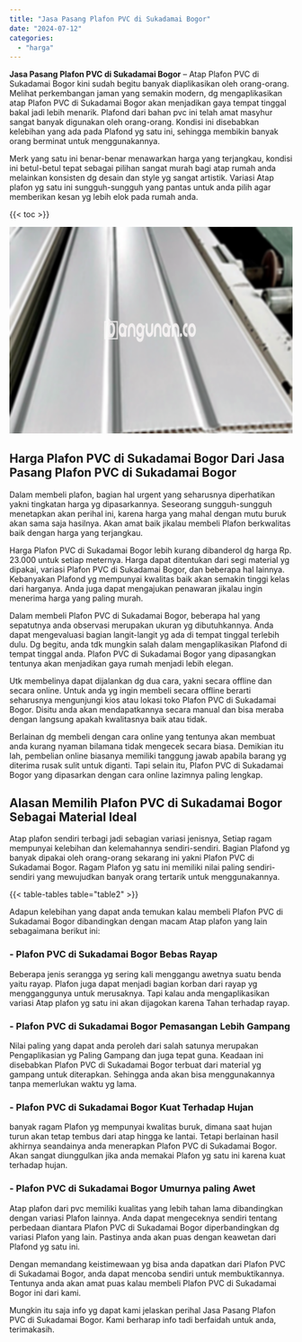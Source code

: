 ```yaml
---
title: "Jasa Pasang Plafon PVC di Sukadamai Bogor"
date: "2024-07-12"
categories: 
  - "harga"
---
```


**Jasa Pasang Plafon PVC di Sukadamai Bogor** – Atap Plafon PVC di Sukadamai Bogor kini sudah begitu banyak diaplikasikan oleh orang-orang. Melihat perkembangan jaman yang semakin modern, dg mengaplikasikan atap Plafon PVC di Sukadamai Bogor akan menjadikan gaya tempat tinggal bakal jadi lebih menarik. Plafond dari bahan pvc ini telah amat masyhur sangat banyak digunakan oleh orang-orang. Kondisi ini disebabkan kelebihan yang ada pada Plafond yg satu ini, sehingga membikin banyak orang berminat untuk menggunakannya.

Merk yang satu ini benar-benar menawarkan harga yang terjangkau, kondisi ini betul-betul tepat sebagai pilihan sangat murah bagi atap rumah anda melainkan konsisten dg desain dan style yg sangat artistik. Variasi Atap plafon yg satu ini sungguh-sungguh yang pantas untuk anda pilih agar memberikan kesan yg lebih elok pada rumah anda.

{{< toc >}}

![Jasa Pasang Plafon PVC di Sukadamai Bogor](/images/flafond-pvc-murah11.png)

## Harga Plafon PVC di Sukadamai Bogor Dari Jasa Pasang Plafon PVC di Sukadamai Bogor

Dalam membeli plafon, bagian hal urgent yang seharusnya diperhatikan yakni tingkatan harga yg dipasarkannya. Seseorang sungguh-sungguh menetapkan akan perihal ini, karena harga yang mahal dengan mutu buruk akan sama saja hasilnya. Akan amat baik jikalau membeli Plafon berkwalitas baik dengan harga yang terjangkau.

Harga Plafon PVC di Sukadamai Bogor lebih kurang dibanderol dg harga Rp. 23.000 untuk setiap meternya. Harga dapat ditentukan dari segi material yg dipakai, variasi Plafon PVC di Sukadamai Bogor, dan beberapa hal lainnya. Kebanyakan Plafond yg mempunyai kwalitas baik akan semakin tinggi kelas dari harganya. Anda juga dapat mengajukan penawaran jikalau ingin menerima harga yang paling murah.

Dalam membeli Plafon PVC di Sukadamai Bogor, beberapa hal yang sepatutnya anda observasi merupakan ukuran yg dibutuhkannya. Anda dapat mengevaluasi bagian langit-langit yg ada di tempat tinggal terlebih dulu. Dg begitu, anda tdk mungkin salah dalam mengaplikasikan Plafond di tempat tinggal anda. Plafon PVC di Sukadamai Bogor yang dipasangkan tentunya akan menjadikan gaya rumah menjadi lebih elegan.

Utk membelinya dapat dijalankan dg dua cara, yakni secara offline dan secara online. Untuk anda yg ingin membeli secara offline berarti seharusnya mengunjungi kios atau lokasi toko Plafon PVC di Sukadamai Bogor. Disitu anda akan mendapatkannya secara manual dan bisa meraba dengan langsung apakah kwalitasnya baik atau tidak.

Berlainan dg membeli dengan cara online yang tentunya akan membuat anda kurang nyaman bilamana tidak mengecek secara biasa. Demikian itu lah, pembelian online biasanya memiliki tanggung jawab apabila barang yg diterima rusak sulit untuk diganti. Tapi selain itu, Plafon PVC di Sukadamai Bogor yang dipasarkan dengan cara online lazimnya paling lengkap.

## Alasan Memilih Plafon PVC di Sukadamai Bogor Sebagai Material Ideal

Atap plafon sendiri terbagi jadi sebagian variasi jenisnya, Setiap ragam mempunyai kelebihan dan kelemahannya sendiri-sendiri. Bagian Plafond yg banyak dipakai oleh orang-orang sekarang ini yakni Plafon PVC di Sukadamai Bogor. Ragam Plafon yg satu ini memiliki nilai paling sendiri-sendiri yang mewujudkan banyak orang tertarik untuk menggunakannya.

{{< table-tables table="table2" >}}

Adapun kelebihan yang dapat anda temukan kalau membeli Plafon PVC di Sukadamai Bogor dibandingkan dengan macam Atap plafon yang lain sebagaimana berikut ini:

### \- Plafon PVC di Sukadamai Bogor Bebas Rayap

Beberapa jenis serangga yg sering kali menggangu awetnya suatu benda yaitu rayap. Plafon juga dapat menjadi bagian korban dari rayap yg mengganggunya untuk merusaknya. Tapi kalau anda mengaplikasikan variasi Atap plafon yg satu ini akan dijagokan karena Tahan terhadap rayap.

### \- Plafon PVC di Sukadamai Bogor Pemasangan Lebih Gampang

Nilai paling yang dapat anda peroleh dari salah satunya merupakan Pengaplikasian yg Paling Gampang dan juga tepat guna. Keadaan ini disebabkan Plafon PVC di Sukadamai Bogor terbuat dari material yg gampang untuk diterapkan. Sehingga anda akan bisa menggunakannya tanpa memerlukan waktu yg lama.

### \- Plafon PVC di Sukadamai Bogor Kuat Terhadap Hujan

banyak ragam Plafon yg mempunyai kwalitas buruk, dimana saat hujan turun akan tetap tembus dari atap hingga ke lantai. Tetapi berlainan hasil akhirnya seandainya anda menerapkan Plafon PVC di Sukadamai Bogor. Akan sangat diunggulkan jika anda memakai Plafon yg satu ini karena kuat terhadap hujan.

### \- Plafon PVC di Sukadamai Bogor Umurnya paling Awet

Atap plafon dari pvc memiliki kualitas yang lebih tahan lama dibandingkan dengan variasi Plafon lainnya. Anda dapat mengeceknya sendiri tentang perbedaan diantara Plafon PVC di Sukadamai Bogor diperbandingkan dg variasi Plafon yang lain. Pastinya anda akan puas dengan keawetan dari Plafond yg satu ini.

Dengan memandang keistimewaan yg bisa anda dapatkan dari Plafon PVC di Sukadamai Bogor, anda dapat mencoba sendiri untuk membuktikannya. Tentunya anda akan amat puas kalau membeli Plafon PVC di Sukadamai Bogor ini dari kami.

Mungkin itu saja info yg dapat kami jelaskan perihal Jasa Pasang Plafon PVC di Sukadamai Bogor. Kami berharap info tadi berfaidah untuk anda, terimakasih.
